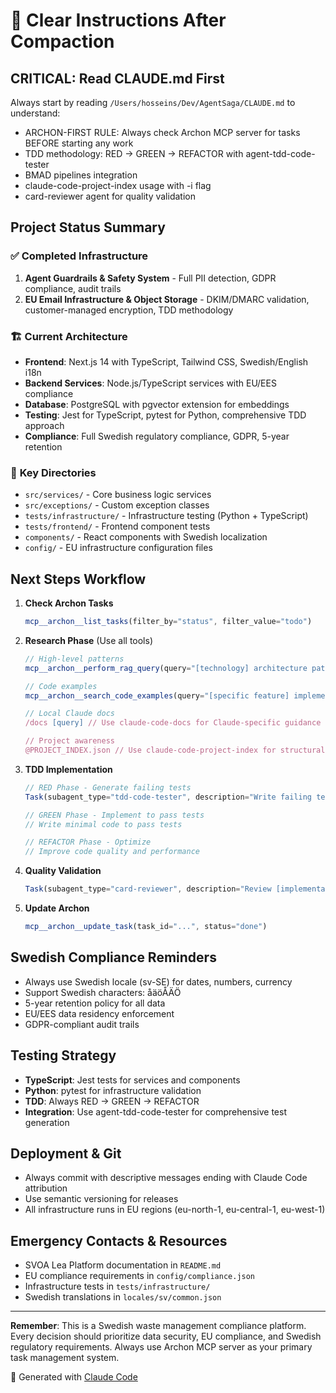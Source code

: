 # 🚀 Clear Instructions After Compaction

## **CRITICAL: Read CLAUDE.md First**
Always start by reading `/Users/hosseins/Dev/AgentSaga/CLAUDE.md` to understand:
- ARCHON-FIRST RULE: Always check Archon MCP server for tasks BEFORE starting any work
- TDD methodology: RED → GREEN → REFACTOR with agent-tdd-code-tester
- BMAD pipelines integration
- claude-code-project-index usage with -i flag
- card-reviewer agent for quality validation

## **Project Status Summary**

### ✅ **Completed Infrastructure**
1. **Agent Guardrails & Safety System** - Full PII detection, GDPR compliance, audit trails
2. **EU Email Infrastructure & Object Storage** - DKIM/DMARC validation, customer-managed encryption, TDD methodology

### 🏗️ **Current Architecture**
- **Frontend**: Next.js 14 with TypeScript, Tailwind CSS, Swedish/English i18n
- **Backend Services**: Node.js/TypeScript services with EU/EES compliance
- **Database**: PostgreSQL with pgvector extension for embeddings
- **Testing**: Jest for TypeScript, pytest for Python, comprehensive TDD approach
- **Compliance**: Full Swedish regulatory compliance, GDPR, 5-year retention

### 📁 **Key Directories**
- `src/services/` - Core business logic services
- `src/exceptions/` - Custom exception classes
- `tests/infrastructure/` - Infrastructure testing (Python + TypeScript)
- `tests/frontend/` - Frontend component tests
- `components/` - React components with Swedish localization
- `config/` - EU infrastructure configuration files

## **Next Steps Workflow**

1. **Check Archon Tasks**
   ```typescript
   mcp__archon__list_tasks(filter_by="status", filter_value="todo")
   ```

2. **Research Phase** (Use all tools)
   ```typescript
   // High-level patterns
   mcp__archon__perform_rag_query(query="[technology] architecture patterns", match_count=5)
   
   // Code examples  
   mcp__archon__search_code_examples(query="[specific feature] implementation", match_count=3)
   
   // Local Claude docs
   /docs [query] // Use claude-code-docs for Claude-specific guidance
   
   // Project awareness
   @PROJECT_INDEX.json // Use claude-code-project-index for structural awareness
   ```

3. **TDD Implementation**
   ```typescript
   // RED Phase - Generate failing tests
   Task(subagent_type="tdd-code-tester", description="Write failing tests for [feature]")
   
   // GREEN Phase - Implement to pass tests
   // Write minimal code to pass tests
   
   // REFACTOR Phase - Optimize
   // Improve code quality and performance
   ```

4. **Quality Validation**
   ```typescript
   Task(subagent_type="card-reviewer", description="Review [implementation]")
   ```

5. **Update Archon**
   ```typescript
   mcp__archon__update_task(task_id="...", status="done")
   ```

## **Swedish Compliance Reminders**
- Always use Swedish locale (sv-SE) for dates, numbers, currency
- Support Swedish characters: åäöÅÄÖ
- 5-year retention policy for all data
- EU/EES data residency enforcement
- GDPR-compliant audit trails

## **Testing Strategy**
- **TypeScript**: Jest tests for services and components
- **Python**: pytest for infrastructure validation
- **TDD**: Always RED → GREEN → REFACTOR
- **Integration**: Use agent-tdd-code-tester for comprehensive test generation

## **Deployment & Git**
- Always commit with descriptive messages ending with Claude Code attribution
- Use semantic versioning for releases
- All infrastructure runs in EU regions (eu-north-1, eu-central-1, eu-west-1)

## **Emergency Contacts & Resources**
- SVOA Lea Platform documentation in `README.md`
- EU compliance requirements in `config/compliance.json`
- Infrastructure tests in `tests/infrastructure/`
- Swedish translations in `locales/sv/common.json`

---

**Remember**: This is a Swedish waste management compliance platform. Every decision should prioritize data security, EU compliance, and Swedish regulatory requirements. Always use Archon MCP server as your primary task management system.

🤖 Generated with [Claude Code](https://claude.ai/code)